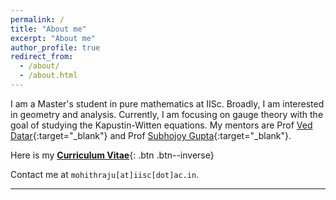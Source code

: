 ```yaml
---
permalink: /
title: "About me"
excerpt: "About me"
author_profile: true
redirect_from: 
  - /about/
  - /about.html
---
```


I am a Master's student in pure mathematics at IISc. Broadly, I am interested in geometry and analysis. Currently, I am focusing on gauge theory with the goal of studying the Kapustin-Witten equations. My mentors are Prof [Ved Datar](https://math.iisc.ac.in/~vvdatar/){:target="_blank"} and Prof [Subhojoy Gupta](https://sites.google.com/view/subhojoy/home){:target="_blank"}.

Here is my [__Curriculum Vitae__](\files\CV_Mohith_Raju_Nagaraju.pdf){: .btn .btn--inverse}

Contact me at `mohithraju[at]iisc[dot]ac.in`.


----------------------------------------------------------------------------------------------------
